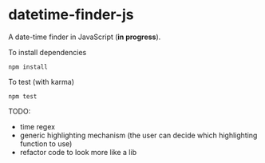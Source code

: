 # datetime-finder-js
A date-time finder in JavaScript (**in progress**).

To install dependencies
```
npm install
```
To test (with karma)
```
npm test
```

TODO:
- time regex
- generic highlighting mechanism (the user can decide which highlighting function to use)
- refactor code to look more like a lib
